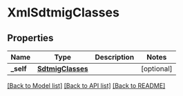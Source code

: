 # XmlSdtmigClasses

## Properties
Name | Type | Description | Notes
------------ | ------------- | ------------- | -------------
**_self** | [**SdtmigClasses**](SdtmigClasses.md) |  | [optional] 

[[Back to Model list]](../README.md#documentation-for-models) [[Back to API list]](../README.md#documentation-for-api-endpoints) [[Back to README]](../README.md)


